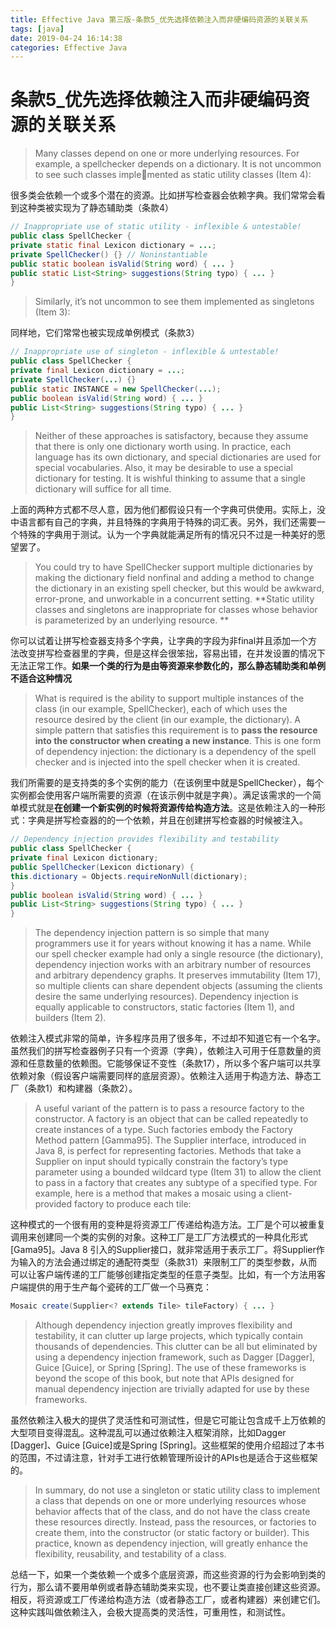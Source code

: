 ```yaml
---
title: Effective Java 第三版-条款5_优先选择依赖注入而非硬编码资源的关联关系
tags: [java]
date: 2019-04-24 16:14:38
categories: Effective Java
---
```


# 条款5_优先选择依赖注入而非硬编码资源的关联关系


>Many classes depend on one or more underlying resources. For example, a spellchecker depends on a dictionary. It is not uncommon to see such classes implemented as static utility classes (Item 4):

很多类会依赖一个或多个潜在的资源。比如拼写检查器会依赖字典。我们常常会看
到这种类被实现为了静态辅助类（条款4）

```java
// Inappropriate use of static utility - inflexible & untestable!
public class SpellChecker {
private static final Lexicon dictionary = ...;
private SpellChecker() {} // Noninstantiable
public static boolean isValid(String word) { ... }
public static List<String> suggestions(String typo) { ... }
}
```
<!--more-->

> Similarly, it’s not uncommon to see them implemented as singletons (Item 3):

同样地，它们常常也被实现成单例模式（条款3）

```java
// Inappropriate use of singleton - inflexible & untestable!
public class SpellChecker {
private final Lexicon dictionary = ...;
private SpellChecker(...) {}
public static INSTANCE = new SpellChecker(...);
public boolean isValid(String word) { ... }
public List<String> suggestions(String typo) { ... }
}
```

>Neither of these approaches is satisfactory, because they assume that there is only one dictionary worth using. In practice, each language has its own dictionary, and special dictionaries are used for special vocabularies. Also, it may be desirable to use a special dictionary for testing. It is wishful thinking to assume that a single dictionary will suffice for all time. 

上面的两种方式都不尽人意，因为他们都假设只有一个字典可供使用。实际上，没中语言都有自己的字典，并且特殊的字典用于特殊的词汇表。另外，我们还需要一个特殊的字典用于测试。认为一个字典就能满足所有的情况只不过是一种美好的愿望罢了。

>You could try to have SpellChecker support multiple dictionaries by making the dictionary field nonfinal and adding a method to change the dictionary in an existing spell checker, but this would be awkward, error-prone, and unworkable in a concurrent setting. **Static utility classes and singletons are inappropriate for classes whose behavior is parameterized by an underlying resource. **

你可以试着让拼写检查器支持多个字典，让字典的字段为非final并且添加一个方法改变拼写检查器里的字典，但是这样会很笨拙，容易出错，在并发设置的情况下无法正常工作。**如果一个类的行为是由等资源来参数化的，那么静态辅助类和单例不适合这种情况**

>What is required is the ability to support multiple instances of the class (in our example, SpellChecker), each of which uses the resource desired by the client (in our example, the dictionary). A simple pattern that satisfies this requirement is to **pass the resource into the constructor when creating a new instance**. This is one form of dependency injection: the dictionary is a dependency of the spell checker and is injected into the spell checker when it is created.

我们所需要的是支持类的多个实例的能力（在该例里中就是SpellChecker），每个实例都会使用客户端所需要的资源（在该示例中就是字典）。满足该需求的一个简单模式就是**在创建一个新实例的时候将资源传给构造方法**。这是依赖注入的一种形式：字典是拼写检查器的的一个依赖，并且在创建拼写检查器的时候被注入。

```java
// Dependency injection provides flexibility and testability
public class SpellChecker {
private final Lexicon dictionary;
public SpellChecker(Lexicon dictionary) {
this.dictionary = Objects.requireNonNull(dictionary);
}
public boolean isValid(String word) { ... }
public List<String> suggestions(String typo) { ... }
}
```

>The dependency injection pattern is so simple that many programmers use it for years without knowing it has a name. While our spell checker example had only a single resource (the dictionary), dependency injection works with an arbitrary number of resources and arbitrary dependency graphs. It preserves immutability (Item 17), so multiple clients can share dependent objects (assuming the clients desire the same underlying resources). Dependency injection is equally applicable to constructors, static factories (Item 1), and builders (Item 2).

依赖注入模式非常的简单，许多程序员用了很多年，不过却不知道它有一个名字。虽然我们的拼写检查器例子只有一个资源（字典），依赖注入可用于任意数量的资源和任意数量的依赖图。它能够保证不变性（条款17），所以多个客户端可以共享依赖对象（假设客户端需要同样的底层资源）。依赖注入适用于构造方法、静态工厂（条款1）和构建器（条款2）。

>A useful variant of the pattern is to pass a resource factory to the constructor. A factory is an object that can be called repeatedly to create instances of a type. Such factories embody the Factory Method pattern [Gamma95]. The Supplier<T> interface, introduced in Java 8, is perfect for representing factories. Methods that take a Supplier<T> on input should typically constrain the factory’s type parameter using a bounded wildcard type (Item 31) to allow the client to pass in a factory that creates any subtype of a specified type. For example, here is a method that makes a mosaic using a client-provided factory to produce each tile:

这种模式的一个很有用的变种是将资源工厂传递给构造方法。工厂是个可以被重复调用来创建同一个类的实例的对象。这种工厂是工厂方法模式的一种具化形式[Gama95]。Java 8 引入的Supplier<T>接口，就非常适用于表示工厂。将Supplier<T>作为输入的方法会通过绑定的通配符类型（条款31）来限制工厂的类型参数，从而可以让客户端传递的工厂能够创建指定类型的任意子类型。比如，有一个方法用客户端提供的用于生产每个瓷砖的工厂做一个马赛克：

```java
Mosaic create(Supplier<? extends Tile> tileFactory) { ... }
```

>Although dependency injection greatly improves flexibility and testability, it can clutter up large projects, which typically contain thousands of dependencies. This clutter can be all but eliminated by using a dependency injection framework, such as Dagger [Dagger], Guice [Guice], or Spring [Spring]. The use of these frameworks is beyond the scope of this book, but note that APIs designed for manual dependency injection are trivially adapted for use by these frameworks.

虽然依赖注入极大的提供了灵活性和可测试性，但是它可能让包含成千上万依赖的大型项目变得混乱。这种混乱可以通过依赖注入框架消除，比如Dagger [Dagger]、Guice 
[Guice]或是Spring [Spring]。这些框架的使用介绍超过了本书的范围，不过请注意，针对⼿⼯进⾏依赖管理所设计的APIs也是适合于这些框架的。

>In summary, do not use a singleton or static utility class to implement a class that depends on one or more underlying resources whose behavior affects that of the class, and do not have the class create these resources directly. Instead, pass the resources, or factories to create them, into the constructor (or static factory or builder). This practice, known as dependency injection, will greatly enhance the flexibility, reusability, and testability of a class.


总结一下，如果一个类依赖一个或多个底层资源，而这些资源的行为会影响到类的行为，那么请不要用单例或者静态辅助类来实现，也不要让类直接创建这些资源。相反，将资源或工厂传递给构造方法（或者静态工厂，或者构建器）来创建它们。这种实践叫做依赖注入，会极大提高类的灵活性，可重用性，和测试性。